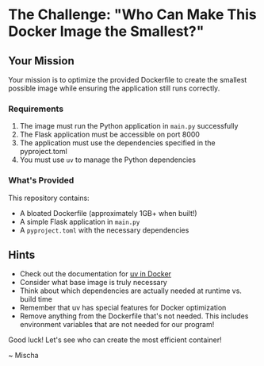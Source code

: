 # The Challenge: "Who Can Make This Docker Image the Smallest?"

## Your Mission

Your mission is to optimize the provided Dockerfile to create the smallest possible image while ensuring the application still runs correctly.

### Requirements

1. The image must run the Python application in `main.py` successfully
2. The Flask application must be accessible on port 8000
3. The application must use the dependencies specified in the pyproject.toml
4. You must use `uv` to manage the Python dependencies

### What's Provided

This repository contains:

- A bloated Dockerfile (approximately 1GB+ when built!)
- A simple Flask application in `main.py`
- A `pyproject.toml` with the necessary dependencies

## Hints

- Check out the documentation for [uv in Docker](https://docs.astral.sh/uv/guides/integration/docker/)
- Consider what base image is truly necessary
- Think about which dependencies are actually needed at runtime vs. build time
- Remember that uv has special features for Docker optimization
- Remove anything from the Dockerfile that's not needed. This includes environment variables that are not needed for our program!

Good luck! Let's see who can create the most efficient container!

~ Mischa
